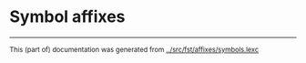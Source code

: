 
# Symbol affixes





* * *
<small>This (part of) documentation was generated from [../src/fst/affixes/symbols.lexc](http://github.com/giellalt/lang-rmu/blob/main/../src/fst/affixes/symbols.lexc)</small>
